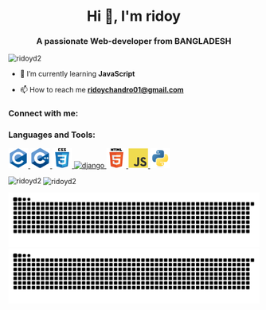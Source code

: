 <h1 align="center">Hi 👋, I'm ridoy</h1>
<h3 align="center">A passionate Web-developer from BANGLADESH</h3>

<p align="left"> <img src="https://komarev.com/ghpvc/?username=ridoyd2&label=Profile%20views&color=0e75b6&style=flat" alt="ridoyd2" /> </p>

- 🌱 I’m currently learning **JavaScript**

- 📫 How to reach me **ridoychandro01@gmail.com**

<h3 align="left">Connect with me:</h3>
<p align="left">
</p>

<h3 align="left">Languages and Tools:</h3>
<p align="left"> <a href="https://www.cprogramming.com/" target="_blank" rel="noreferrer"> <img src="https://raw.githubusercontent.com/devicons/devicon/master/icons/c/c-original.svg" alt="c" width="40" height="40"/> </a> <a href="https://www.w3schools.com/cpp/" target="_blank" rel="noreferrer"> <img src="https://raw.githubusercontent.com/devicons/devicon/master/icons/cplusplus/cplusplus-original.svg" alt="cplusplus" width="40" height="40"/> </a> <a href="https://www.w3schools.com/css/" target="_blank" rel="noreferrer"> <img src="https://raw.githubusercontent.com/devicons/devicon/master/icons/css3/css3-original-wordmark.svg" alt="css3" width="40" height="40"/> </a> <a href="https://www.djangoproject.com/" target="_blank" rel="noreferrer"> <img src="https://cdn.worldvectorlogo.com/logos/django.svg" alt="django" width="40" height="40"/> </a> <a href="https://www.w3.org/html/" target="_blank" rel="noreferrer"> <img src="https://raw.githubusercontent.com/devicons/devicon/master/icons/html5/html5-original-wordmark.svg" alt="html5" width="40" height="40"/> </a> <a href="https://developer.mozilla.org/en-US/docs/Web/JavaScript" target="_blank" rel="noreferrer"> <img src="https://raw.githubusercontent.com/devicons/devicon/master/icons/javascript/javascript-original.svg" alt="javascript" width="40" height="40"/> </a> <a href="https://www.python.org" target="_blank" rel="noreferrer"> <img src="https://raw.githubusercontent.com/devicons/devicon/master/icons/python/python-original.svg" alt="python" width="40" height="40"/> </a> </p>

<p><img align="left" src="https://github-readme-stats.vercel.app/api/top-langs?username=ridoyd2&show_icons=true&locale=en&layout=compact" alt="ridoyd2" /></p>

<p>&nbsp;<img align="center" src="https://github-readme-stats.vercel.app/api?username=ridoyd2&show_icons=true&locale=en" alt="ridoyd2" /></p>

![Snake animation](https://github.com/ridoyd2/ridoyd2/blob/output/github-contribution-grid-snake.svg)
<picture>
  <source media="(prefers-color-scheme: dark)" srcset="https://github.com/ridoyd2/ridoyd2/blob/output/github-contribution-grid-snake-dark.svg" />
  <source media="(prefers-color-scheme: light)" srcset="https://github.com/ridoyd2/ridoyd2/blob/output/github-contribution-grid-snake.svg" />
  <img alt="GitHub Contribution Snake" src="https://github.com/ridoyd2/ridoyd2/blob/output/github-contribution-grid-snake.svg" />
</picture>
